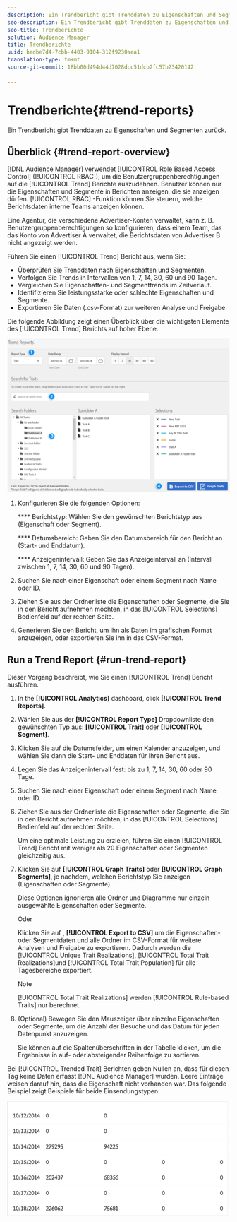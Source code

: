 ```yaml
---
description: Ein Trendbericht gibt Trenddaten zu Eigenschaften und Segmenten zurück.
seo-description: Ein Trendbericht gibt Trenddaten zu Eigenschaften und Segmenten zurück.
seo-title: Trendberichte
solution: Audience Manager
title: Trendberichte
uuid: bedbe7d4-7cbb-4403-9104-312f9230aea1
translation-type: tm+mt
source-git-commit: 18bb00d494d44d7028dcc51dcb2fc57b23420142

---
```



# Trendberichte{#trend-reports}

Ein Trendbericht gibt Trenddaten zu Eigenschaften und Segmenten zurück.

## Überblick {#trend-report-overview}

<!-- 

c_trend_reports.xml

 -->

[!DNL Audience Manager] verwendet [!UICONTROL Role Based Access Control] ([!UICONTROL RBAC]), um die Benutzergruppenberechtigungen auf die [!UICONTROL Trend] Berichte auszudehnen. Benutzer können nur die Eigenschaften und Segmente in Berichten anzeigen, die sie anzeigen dürfen. [!UICONTROL RBAC] -Funktion können Sie steuern, welche Berichtsdaten interne Teams anzeigen können.

Eine Agentur, die verschiedene Advertiser-Konten verwaltet, kann z. B. Benutzergruppenberechtigungen so konfigurieren, dass einem Team, das das Konto von Advertiser A verwaltet, die Berichtsdaten von Advertiser B nicht angezeigt werden.

Führen Sie einen [!UICONTROL Trend] Bericht aus, wenn Sie:

* Überprüfen Sie Trenddaten nach Eigenschaften und Segmenten.
* Verfolgen Sie Trends in Intervallen von 1, 7, 14, 30, 60 und 90 Tagen.
* Vergleichen Sie Eigenschaften- und Segmenttrends im Zeitverlauf.
* Identifizieren Sie leistungsstarke oder schlechte Eigenschaften und Segmente.
* Exportieren Sie Daten (.csv-Format) zur weiteren Analyse und Freigabe.

Die folgende Abbildung zeigt einen Überblick über die wichtigsten Elemente des [!UICONTROL Trend] Berichts auf hoher Ebene.

![](assets/trend_reports.png)

1. Konfigurieren Sie die folgenden Optionen:

   **** Berichtstyp: Wählen Sie den gewünschten Berichtstyp aus (Eigenschaft oder Segment).

   **** Datumsbereich: Geben Sie den Datumsbereich für den Bericht an (Start- und Enddatum).

   **** Anzeigenintervall: Geben Sie das Anzeigeintervall an (Intervall zwischen 1, 7, 14, 30, 60 und 90 Tagen).

2. Suchen Sie nach einer Eigenschaft oder einem Segment nach Name oder ID.
3. Ziehen Sie aus der Ordnerliste die Eigenschaften oder Segmente, die Sie in den Bericht aufnehmen möchten, in das [!UICONTROL Selections] Bedienfeld auf der rechten Seite.
4. Generieren Sie den Bericht, um ihn als Daten im grafischen Format anzuzeigen, oder exportieren Sie ihn in das CSV-Format.

## Run a Trend Report {#run-trend-report}

Dieser Vorgang beschreibt, wie Sie einen [!UICONTROL Trend] Bericht ausführen.

<!-- 

t_working_with_trend_reports.xml

 -->

1. In the **[!UICONTROL Analytics]** dashboard, click **[!UICONTROL Trend Reports]**.
1. Wählen Sie aus der **[!UICONTROL Report Type]** Dropdownliste den gewünschten Typ aus: **[!UICONTROL Trait]** oder **[!UICONTROL Segment]**.
1. Klicken Sie auf die Datumsfelder, um einen Kalender anzuzeigen, und wählen Sie dann die Start- und Enddaten für Ihren Bericht aus.
1. Legen Sie das Anzeigenintervall fest: bis zu 1, 7, 14, 30, 60 oder 90 Tage.
1. Suchen Sie nach einer Eigenschaft oder einem Segment nach Name oder ID.
1. Ziehen Sie aus der Ordnerliste die Eigenschaften oder Segmente, die Sie in den Bericht aufnehmen möchten, in das [!UICONTROL Selections] Bedienfeld auf der rechten Seite.

   Um eine optimale Leistung zu erzielen, führen Sie einen [!UICONTROL Trend] Bericht mit weniger als 20 Eigenschaften oder Segmenten gleichzeitig aus.
1. Klicken Sie auf **[!UICONTROL Graph Traits]** oder **[!UICONTROL Graph Segments]**, je nachdem, welchen Berichtstyp Sie anzeigen (Eigenschaften oder Segmente).

   Diese Optionen ignorieren alle Ordner und Diagramme nur einzeln ausgewählte Eigenschaften oder Segmente.

   Oder

   Klicken Sie auf , **[!UICONTROL Export to CSV]** um die Eigenschaften- oder Segmentdaten und alle Ordner im CSV-Format für weitere Analysen und Freigabe zu exportieren. Dadurch werden die [!UICONTROL Unique Trait Realizations], [!UICONTROL Total Trait Realizations]und [!UICONTROL Total Trait Population] für alle Tagesbereiche exportiert.

   >[!NOTE]
   >
   >[!UICONTROL Total Trait Realizations] werden [!UICONTROL Rule-based Traits] nur berechnet.

1. (Optional) Bewegen Sie den Mauszeiger über einzelne Eigenschaften oder Segmente, um die Anzahl der Besuche und das Datum für jeden Datenpunkt anzuzeigen.

   Sie können auf die Spaltenüberschriften in der Tabelle klicken, um die Ergebnisse in auf- oder absteigender Reihenfolge zu sortieren.

Bei [!UICONTROL Trended Trait] Berichten geben Nullen an, dass für diesen Tag keine Daten erfasst [!DNL Audience Manager] wurden. Leere Einträge weisen darauf hin, dass die Eigenschaft nicht vorhanden war. Das folgende Beispiel zeigt Beispiele für beide Einsendungstypen:

![](assets/trended_data.png)
